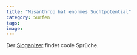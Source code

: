 ```yaml
---
title: "Misanthrop hat enormes Suchtpotential"
category: Surfen
tags: 
image: 
---
```


Der [Sloganizer](http://www.sloganizer.net/) findet coole Sprüche.

